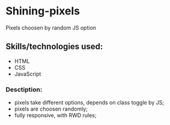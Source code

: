 # Shining-pixels
Pixels choosen by random JS option

## Skills/technologies used:
- HTML <br>
- CSS <br>
- JavaScript <br>

### Desctiption:
- pixels take different options, depends on class toggle by JS;
- pixels are choosen randomly;
- fully responsive, with RWD rules;






